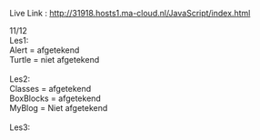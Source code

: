 Live Link : http://31918.hosts1.ma-cloud.nl/JavaScript/index.html

11/12<br/>
Les1: <br/>
Alert = afgetekend<br/>
Turtle = niet afgetekend<br/>
<br/>
Les2:<br/>
Classes = afgetekend<br/>
BoxBlocks = afgetekend<br/>
MyBlog = Niet afgetekend<br/>
<br/>
Les3:<br/>
